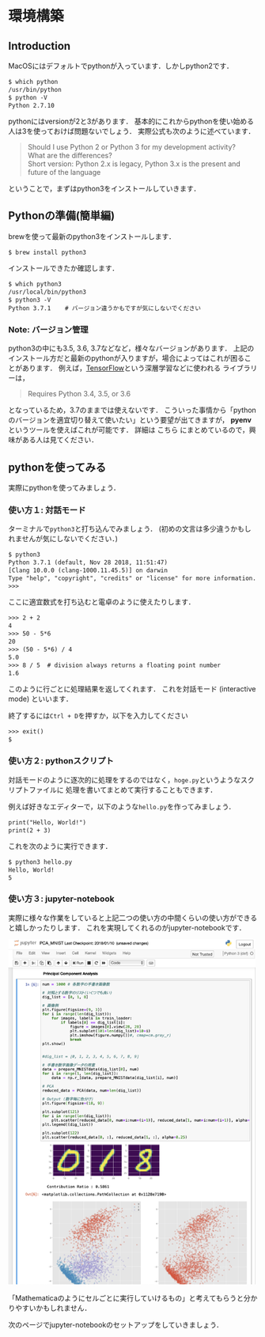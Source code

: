 # 環境構築

## Introduction
MacOSにはデフォルトでpythonが入っています．しかしpython2です．
```
$ which python
/usr/bin/python
$ python -V
Python 2.7.10
```

pythonにはversionが2と3があります．
基本的にこれからpythonを使い始める人は3を使っておけば問題ないでしょう．
実際公式も次のように述べています．
> Should I use Python 2 or Python 3 for my development activity? <br>
> What are the differences? <br>
> Short version: Python 2.x is legacy, Python 3.x is the present and future of the language

ということで，まずはpython3をインストールしていきます．


## Pythonの準備(簡単編)
brewを使って最新のpython3をインストールします．
```
$ brew install python3
```
インストールできたか確認します．
```
$ which python3
/usr/local/bin/python3
$ python3 -V
Python 3.7.1    # バージョン違うかもですが気にしないでください
```

### Note: バージョン管理
python3の中にも3.5, 3.6, 3.7などなど，様々なバージョンがあります．
上記のインストール方だと最新のpythonが入りますが，場合によってはこれが困ることがあります．
例えば，[TensorFlow](https://www.tensorflow.org)という深層学習などに使われる
ライブラリーは，

> Requires Python 3.4, 3.5, or 3.6

となっているため，3.7のままでは使えないです．
こういった事情から「pythonのバージョンを適宜切り替えて使いたい」という要望が出てきますが，
**pyenv** というツールを使えばこれが可能です．
詳細は こちら にまとめているので，興味がある人は見てください．


## pythonを使ってみる
実際にpythonを使ってみましょう．

### 使い方１: 対話モード
ターミナルで`python3`と打ち込んでみましょう．
(初めの文言は多少違うかもしれませんが気にしないでください．)
```
$ python3
Python 3.7.1 (default, Nov 28 2018, 11:51:47)
[Clang 10.0.0 (clang-1000.11.45.5)] on darwin
Type "help", "copyright", "credits" or "license" for more information.
>>>
```
ここに適宜数式を打ち込むと電卓のように使えたりします．
```
>>> 2 + 2
4
>>> 50 - 5*6
20
>>> (50 - 5*6) / 4
5.0
>>> 8 / 5  # division always returns a floating point number
1.6
```
このように行ごとに処理結果を返してくれます．
これを対話モード (interactive mode) といいます．

終了するには`Ctrl + D`を押すか，以下を入力してください
```
>>> exit()
$
```

### 使い方２: pythonスクリプト
対話モードのように逐次的に処理をするのではなく，`hoge.py`というようなスクリプトファイルに
処理を書いてまとめて実行することもできます．

例えば好きなエディターで，以下のような`hello.py`を作ってみましょう．
```
print("Hello, World!")
print(2 + 3)
```
これを次のように実行できます．
```
$ python3 hello.py
Hello, World!
5
```

### 使い方３: jupyter-notebook
実際に様々な作業をしていると上記二つの使い方の中間くらいの使い方ができると嬉しかったりします．
これを実現してくれるのがjupyter-notebookです．

<img src="https://github.com/Kevinrobot34/MLwithPython/blob/master/picture/ipynb_sample1.png" width="500">

「Mathematicaのようにセルごとに実行していけるもの」と考えてもらうと分かりやすいかもしれません．

次のページでjupyter-notebookのセットアップをしていきましょう．
